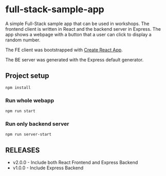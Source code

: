 # full-stack-sample-app

A simple Full-Stack sample app that can be used in workshops. The frontend client is written in React and the backend server in Express. The app shows a webpage with a button that a user can click to display a random number.

The FE client was bootstrapped with [Create React App](https://github.com/facebook/create-react-app).

The BE server was generated with the Express default generator.

## Project setup

```
npm install
```

### Run whole webapp

```
npm run start
```

### Run only backend server

```
npm run server-start
```

## RELEASES

- v2.0.0 - Include both React Frontend and Express Backend
- v1.0.0 - Include Express Backend